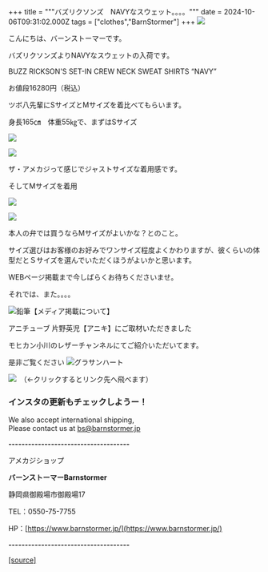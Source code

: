 +++
title = """バズリクソンズ　NAVYなスウェット。。。。"""
date = 2024-10-06T09:31:02.000Z
tags = ["clothes","BarnStormer"]
+++
[![](https://stat.ameba.jp/user_images/20231023/16/barnstormer-go/b2/03/p/o0420015015354743273.png)](https://ameblo.jp/barnstormer-go/entry-12825670498.html)

こんにちは、バーンストーマーです。

バズリクソンズよりNAVYなスウェットの入荷です。

BUZZ RICKSON'S SET-IN CREW NECK SWEAT SHIRTS “NAVY”

お値段16280円（税込）

ツボ八先輩にSサイズとMサイズを着比べてもらいます。

身長165㎝　体重55㎏で、まずはSサイズ

[![](https://stat.ameba.jp/user_images/20241006/18/barnstormer-go/74/a8/j/o0466070015494792736.jpg)](https://stat.ameba.jp/user_images/20241006/18/barnstormer-go/74/a8/j/o0466070015494792736.jpg)

[![](https://stat.ameba.jp/user_images/20241006/18/barnstormer-go/a0/77/j/o0466070015494792738.jpg)](https://stat.ameba.jp/user_images/20241006/18/barnstormer-go/a0/77/j/o0466070015494792738.jpg)

ザ・アメカジって感じでジャストサイズな着用感です。

そしてMサイズを着用　

[![](https://stat.ameba.jp/user_images/20241006/18/barnstormer-go/af/8b/j/o0466070015494792742.jpg)](https://stat.ameba.jp/user_images/20241006/18/barnstormer-go/af/8b/j/o0466070015494792742.jpg)

[![](https://stat.ameba.jp/user_images/20241006/18/barnstormer-go/99/b1/j/o0466070015494792744.jpg)](https://stat.ameba.jp/user_images/20241006/18/barnstormer-go/99/b1/j/o0466070015494792744.jpg)

本人の弁では買うならMサイズがよいかな？とのこと。

サイズ選びはお客様のお好みでワンサイズ程度よくかわりますが、彼くらいの体型だとＳサイズを選んでいただくほうがよいかと思います。

WEBページ掲載まで今しばらくお待ちくださいませ。

それでは、また。。。。

![鉛筆](https://stat100.ameba.jp/blog/ucs/img/char/char3/519.png)【メディア掲載について】

アニチューブ 片野英児【アニキ】にご取材いただきました

モヒカン小川のレザーチャンネルにてご紹介いただいてます。

是非ご覧ください ![グラサンハート](https://stat100.ameba.jp/blog/ucs/img/char/char3/148.png)

[![](https://stat.ameba.jp/user_images/20230412/16/barnstormer-go/6a/23/p/o0108010815269242493.png)](https://www.instagram.com/barnstormer_daily/)　（←クリックするとリンク先へ飛べます）

### インスタの更新もチェックしようー！

We also accept international shipping,  
Please contact us at bs@barnstormer.jp

**\-------------------------------------**

アメカジショップ

**バーンストーマーBarnstormer**

静岡県御殿場市御殿場17

TEL：0550-75-7755

HP：[https://www.barnstormer.jp/](https://www.barnstormer.jp/)

**\-------------------------------------**

[[source]](https://ameblo.jp/barnstormer-go/entry-12870254976.html)

